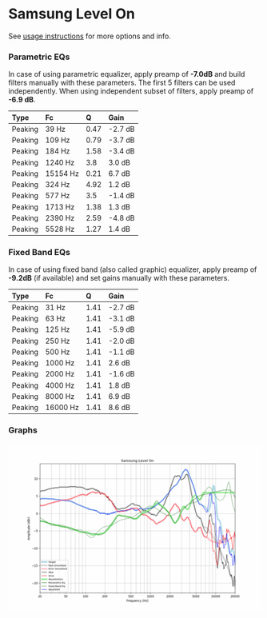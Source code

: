 # Samsung Level On
See [usage instructions](https://github.com/jaakkopasanen/AutoEq#usage) for more options and info.

### Parametric EQs
In case of using parametric equalizer, apply preamp of **-7.0dB** and build filters manually
with these parameters. The first 5 filters can be used independently.
When using independent subset of filters, apply preamp of **-6.9 dB**.

| Type    | Fc       |    Q | Gain    |
|:--------|:---------|:-----|:--------|
| Peaking | 39 Hz    | 0.47 | -2.7 dB |
| Peaking | 109 Hz   | 0.79 | -3.7 dB |
| Peaking | 184 Hz   | 1.58 | -3.4 dB |
| Peaking | 1240 Hz  | 3.8  | 3.0 dB  |
| Peaking | 15154 Hz | 0.21 | 6.7 dB  |
| Peaking | 324 Hz   | 4.92 | 1.2 dB  |
| Peaking | 577 Hz   | 3.5  | -1.4 dB |
| Peaking | 1713 Hz  | 1.38 | 1.3 dB  |
| Peaking | 2390 Hz  | 2.59 | -4.8 dB |
| Peaking | 5528 Hz  | 1.27 | 1.4 dB  |

### Fixed Band EQs
In case of using fixed band (also called graphic) equalizer, apply preamp of **-9.2dB**
(if available) and set gains manually with these parameters.

| Type    | Fc       |    Q | Gain    |
|:--------|:---------|:-----|:--------|
| Peaking | 31 Hz    | 1.41 | -2.7 dB |
| Peaking | 63 Hz    | 1.41 | -3.1 dB |
| Peaking | 125 Hz   | 1.41 | -5.9 dB |
| Peaking | 250 Hz   | 1.41 | -2.0 dB |
| Peaking | 500 Hz   | 1.41 | -1.1 dB |
| Peaking | 1000 Hz  | 1.41 | 2.6 dB  |
| Peaking | 2000 Hz  | 1.41 | -1.6 dB |
| Peaking | 4000 Hz  | 1.41 | 1.8 dB  |
| Peaking | 8000 Hz  | 1.41 | 6.9 dB  |
| Peaking | 16000 Hz | 1.41 | 8.6 dB  |

### Graphs
![](./Samsung%20Level%20On.png)